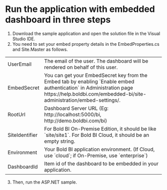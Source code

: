 # Run the application with embedded dashboard in three steps

1. Download the sample application and open the solution file in the Visual Studio IDE. 
2. You need to set your embed property details in the EmbedProperties.cs and Site.Master as follows.

<meta charset="utf-8"/>
<table>
  <tbody>
    <tr>
        <td align="left">UserEmail</td>
        <td align="left">The email of the user. The dashboard will be rendered on behalf of this user.</td>
    </tr>
    <tr>
        <td align="left">EmbedSecret</td>
        <td align="left">You can get your EmbedSecret key from the Embed tab by enabling `Enable embed authentication` in Administration page https://help.boldbi.com/embedded-bi/site-administration/embed-settings/.</td>
    </tr>
    <tr>
        <td align="left">RootUrl</td>
        <td align="left">Dashboard Server URL (Eg: http://localhost:5000/bi, http://demo.boldbi.com/bi)</td>
    </tr>
    <tr>
        <td align="left">SiteIdentifier</td>
        <td align="left">For Bold BI On-Premise Edition, it should be like `site/site1`. For Bold BI Cloud, it should be an empty string.</td>
    </tr>
    <tr>
        <td align="left">Environment</td>
        <td align="left">Your Bold BI application environment. (If Cloud, use `cloud`; if On-Premise, use `enterprise`)</td>
    </tr>
        <tr>
        <td align="left">DashboardId</td>
        <td align="left">Item id of the dashboard to be embedded in your application.</td>
    </tr>
  </tbody>
</table>
 
 3. Then, run the ASP.NET sample.
                                                           
